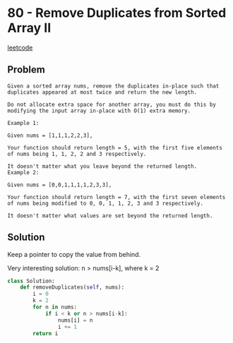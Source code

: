 # 80 - Remove Duplicates from Sorted Array II

[leetcode](https://leetcode.com/problems/remove-duplicates-from-sorted-array-ii/)

## Problem

    Given a sorted array nums, remove the duplicates in-place such that duplicates appeared at most twice and return the new length.
    
    Do not allocate extra space for another array, you must do this by modifying the input array in-place with O(1) extra memory.
    
    Example 1:
    
    Given nums = [1,1,1,2,2,3],
    
    Your function should return length = 5, with the first five elements of nums being 1, 1, 2, 2 and 3 respectively.
    
    It doesn't matter what you leave beyond the returned length.
    Example 2:
    
    Given nums = [0,0,1,1,1,1,2,3,3],
    
    Your function should return length = 7, with the first seven elements of nums being modified to 0, 0, 1, 1, 2, 3 and 3 respectively.
    
    It doesn't matter what values are set beyond the returned length.

## Solution

Keep a pointer to copy the value from behind.

Very interesting solution: n > nums[i-k], where k = 2

```python
class Solution:
    def removeDuplicates(self, nums):
        i = 0
        k = 2
        for n in nums:
            if i < k or n > nums[i-k]:
                nums[i] = n
                i += 1
        return i
```
